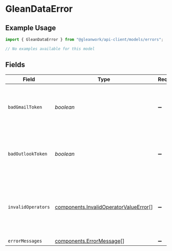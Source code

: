 # GleanDataError

## Example Usage

```typescript
import { GleanDataError } from "@gleanwork/api-client/models/errors";

// No examples available for this model
```

## Fields

| Field                                                                                          | Type                                                                                           | Required                                                                                       | Description                                                                                    |
| ---------------------------------------------------------------------------------------------- | ---------------------------------------------------------------------------------------------- | ---------------------------------------------------------------------------------------------- | ---------------------------------------------------------------------------------------------- |
| `badGmailToken`                                                                                | *boolean*                                                                                      | :heavy_minus_sign:                                                                             | Indicates the gmail results could not be fetched due to bad token.                             |
| `badOutlookToken`                                                                              | *boolean*                                                                                      | :heavy_minus_sign:                                                                             | Indicates the outlook results could not be fetched due to bad token.                           |
| `invalidOperators`                                                                             | [components.InvalidOperatorValueError](../../models/components/invalidoperatorvalueerror.md)[] | :heavy_minus_sign:                                                                             | Indicates results could not be fetched due to invalid operators in the query.                  |
| `errorMessages`                                                                                | [components.ErrorMessage](../../models/components/errormessage.md)[]                           | :heavy_minus_sign:                                                                             | N/A                                                                                            |